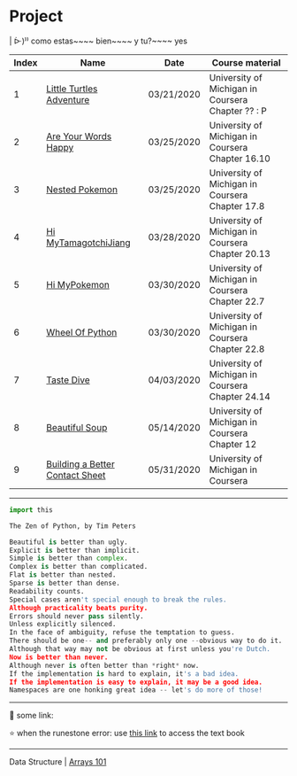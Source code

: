 
# Project


| ᐕ)⁾⁾ como estas~~~~ bien~~~~ y tu?~~~~ yes


Index | Name | Date | Course material
---|---|---|---
1 | [Little Turtles Adventure](code/0.0.LittleTurtlesAdventure.md) | 03/21/2020 | University of Michigan in Coursera Chapter ?? : P
2 | [Are Your Words Happy](code/0.0.AreYourWordsHappy.md) | 03/25/2020 | University of Michigan in Coursera Chapter 16.10
3 | [Nested Pokemon](code/0.0.NestedPokemon.md) | 03/25/2020 | University of Michigan in Coursera Chapter 17.8
4 | [Hi MyTamagotchiJiang](code/0.0.HiMyTamagotchiJiang.md) | 03/28/2020 | University of Michigan in Coursera Chapter 20.13
5 | [Hi MyPokemon](code/0.0.HiMyPokemon.md) | 03/30/2020 | University of Michigan in Coursera Chapter 22.7
6 | [Wheel Of Python](code/0.0.WheelOfPython.md) | 03/30/2020 | University of Michigan in Coursera Chapter 22.8
7 | [Taste Dive](code/0.0.TasteDive.md) | 04/03/2020 | University of Michigan in Coursera Chapter 24.14
8 | [Beautiful Soup](code/0.0.BeautifulSoup.md) | 05/14/2020 | University of Michigan in Coursera Chapter 12
9 | [Building a Better Contact Sheet](code/0.0.Building_a_Better_Contact_Sheet.md) | 05/31/2020 | University of Michigan in Coursera 

---

```py
import this

The Zen of Python, by Tim Peters

Beautiful is better than ugly.
Explicit is better than implicit.
Simple is better than complex.
Complex is better than complicated.
Flat is better than nested.
Sparse is better than dense.
Readability counts.
Special cases aren't special enough to break the rules.
Although practicality beats purity.
Errors should never pass silently.
Unless explicitly silenced.
In the face of ambiguity, refuse the temptation to guess.
There should be one-- and preferably only one --obvious way to do it.
Although that way may not be obvious at first unless you're Dutch.
Now is better than never.
Although never is often better than *right* now.
If the implementation is hard to explain, it's a bad idea.
If the implementation is easy to explain, it may be a good idea.
Namespaces are one honking great idea -- let's do more of those!
```

---


:purple_heart: some link:

:star: when the runestone error: use [this link](https://runestone.academy/runestone/books/published/fopp/AdvancedAccumulation/toctree.html) to access the text book

---

Data Structure | [Arrays 101]()



